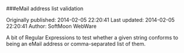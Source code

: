 ###eMail address list validation

Originally published: 2014-02-05 22:20:41
Last updated: 2014-02-05 22:20:41
Author: SoftMoon WebWare

A bit of Regular Expressions to test whether a given string conforms to being an eMail address or comma-separated list of them.